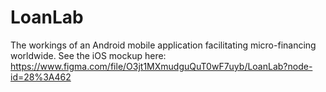 # LoanLab
The workings of an Android mobile application facilitating micro-financing worldwide.
See the iOS mockup here: https://www.figma.com/file/O3jt1MXmudguQuT0wF7uyb/LoanLab?node-id=28%3A462
